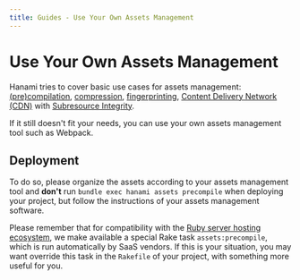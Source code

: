 ```yaml
---
title: Guides - Use Your Own Assets Management
---
```


# Use Your Own Assets Management

Hanami tries to cover basic use cases for assets management: [(pre)compilation](/guides/head/assets/overview/#compile-mode), [compression](/guides/head/assets/compressors), [fingerprinting](/guides/head/assets/overview/#fingerprint-mode), [Content Delivery Network (CDN)](/guides/head/assets/content-delivery-network) with [Subresource Integrity](/guides/head/assets/content-delivery-network/#subresource-integrity).

If it still doesn't fit your needs, you can use your own assets management tool such as Webpack.

## Deployment

To do so, please organize the assets according to your assets management tool and **don't** run `bundle exec hanami assets precompile` when deploying your project, but follow the instructions of your assets management software.

Please remember that for compatibility with the [Ruby server hosting ecosystem](/guides/head/projects/rake/#ruby-server-hosting-ecosystem-compatibility), we make available a special Rake task `assets:precompile`, which is run automatically by SaaS vendors.
If this is your situation, you may want override this task in the `Rakefile` of your project, with something more useful for you.
